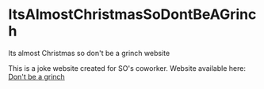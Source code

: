 # ItsAlmostChristmasSoDontBeAGrinch
Its almost Christmas so don't be a grinch website

This is a joke website created for SO's coworker.
Website available here: [Don't be a grinch](https://itsalmostchristmassodontbeagrinch.com/)
